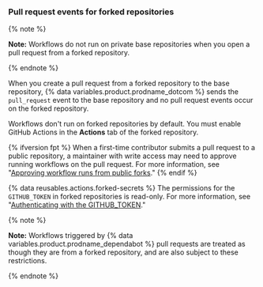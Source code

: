 ### Pull request events for forked repositories

{% note %}

**Note:** Workflows do not run on private base repositories when you open a pull request from a forked repository.

{% endnote %}

When you create a pull request from a forked repository to the base repository, {% data variables.product.prodname_dotcom %} sends the `pull_request` event to the base repository and no pull request events occur on the forked repository.

Workflows don't run on forked repositories by default. You must enable GitHub Actions in the **Actions** tab of the forked repository.

{% ifversion fpt %}
When a first-time contributor submits a pull request to a public repository, a maintainer with write access may need to approve running workflows on the pull request. For more information, see "[Approving workflow runs from public forks](/actions/managing-workflow-runs/approving-workflow-runs-from-public-forks)."
{% endif %}

{% data reusables.actions.forked-secrets %} The permissions for the `GITHUB_TOKEN` in forked repositories is read-only. For more information, see "[Authenticating with the GITHUB_TOKEN](/actions/configuring-and-managing-workflows/authenticating-with-the-github_token)."

{% note %}

**Note:** Workflows triggered by {% data variables.product.prodname_dependabot %} pull requests are treated as though they are from a forked repository, and are also subject to these restrictions.

{% endnote %}
